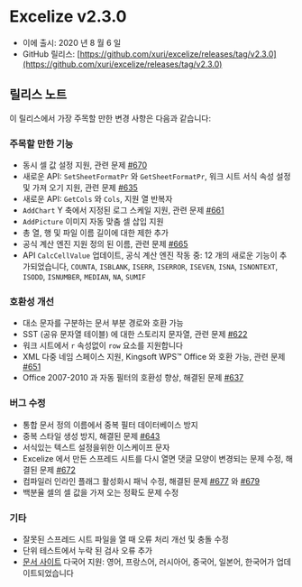 # Excelize v2.3.0

* 이에 출시: 2020 년 8 월 6 일
* GitHub 릴리스: [https://github.com/xuri/excelize/releases/tag/v2.3.0](https://github.com/xuri/excelize/releases/tag/v2.3.0)

## 릴리스 노트

이 릴리스에서 가장 주목할 만한 변경 사항은 다음과 같습니다:

### 주목할 만한 기능

* 동시 셀 값 설정 지원, 관련 문제 [#670](https://github.com/xuri/excelize/issues/670)
* 새로운 API: `SetSheetFormatPr` 와 `GetSheetFormatPr`, 워크 시트 서식 속성 설정 및 가져 오기 지원, 관련 문제 [#635](https://github.com/xuri/excelize/issues/635)
* 새로운 API: `GetCols` 와 `Cols`, 지원 열 반복자
* `AddChart` Y 축에서 지정된 로그 스케일 지원, 관련 문제 [#661](https://github.com/xuri/excelize/issues/661)
* `AddPicture` 이미지 자동 맞춤 셀 삽입 지원
* 총 열, 행 및 파일 이름 길이에 대한 제한 추가
* 공식 계산 엔진 지원 정의 된 이름, 관련 문제 [#665](https://github.com/xuri/excelize/issues/665)
* API `CalcCellValue` 업데이트, 공식 계산 엔진 작동 중: 12 개의 새로운 기능이 추가되었습니다, `COUNTA`, `ISBLANK`, `ISERR`, `ISERROR`, `ISEVEN`, `ISNA`, `ISNONTEXT`, `ISODD`, `ISNUMBER`, `MEDIAN`, `NA`, `SUMIF`

### 호환성 개선

* 대소 문자를 구분하는 문서 부분 경로와 호환 가능
* SST (공유 문자열 테이블) 에 대한 스토리지 문자열, 관련 문제 [#622](https://github.com/xuri/excelize/issues/622)
* 워크 시트에서 `r` 속성없이 `row` 요소를 지원합니다
* XML 다중 네임 스페이스 지원, Kingsoft WPS&trade; Office 와 호환 가능, 관련 문제 [#651](https://github.com/xuri/excelize/issues/651)
* Office 2007-2010 과 자동 필터의 호환성 향상, 해결된 문제 [#637](https://github.com/xuri/excelize/issues/637)

### 버그 수정

* 통합 문서 정의 이름에서 중복 필터 데이터베이스 방지
* 중복 스타일 생성 방지, 해결된 문제 [#643](https://github.com/xuri/excelize/issues/643)
* 서식있는 텍스트 설정을위한 이스케이프 문자
* Excelize 에서 만든 스프레드 시트를 다시 열면 댓글 모양이 변경되는 문제 수정, 해결된 문제 [#672](https://github.com/xuri/excelize/issues/672)
* 컴파일러 인라인 플래그 활성화시 패닉 수정, 해결된 문제 [#677](https://github.com/xuri/excelize/issues/677) 와 [#679](https://github.com/xuri/excelize/issues/679)
* 백분율 셀의 셀 값을 가져 오는 정확도 문제 수정

### 기타

* 잘못된 스프레드 시트 파일을 열 때 오류 처리 개선 및 충돌 수정
* 단위 테스트에서 누락 된 검사 오류 추가
* [문서 사이트](https://xuri.me/excelize) 다국어 지원: 영어, 프랑스어, 러시아어, 중국어, 일본어, 한국어가 업데이트되었습니다
